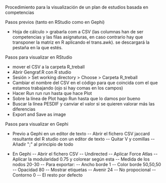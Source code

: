 Procedimiento para la visualización de un plan de estudios basada en competencias

Pasos previos (tanto en RStudio como en Gephi)
- Hoja de cálculo > grabarla com a CSV (las columnas han de ser competencias y las filas asignaturas, en caso contrario hay que transponer la matriz en R aplicando el trans.awk). se descargará la pestaña en la que estés.

Pasos para visualizar en RStudio
- mover el CSV a la carpeta R_treball
- Abrir Gengraf.R con R studio
- Sesión > Set working directory > Choose > Carpeta R_treball
- Cambiar el nombre del CSV en el código para que coincida com el que estamos trabajando (ojo si hay comas en los campos)
- Hacer Run run run hasta que hace Plot
- Sobre la línea de Plot hago Run hasta que lo damos por bueno
- Buscar la línea PESDIF y canviar el valor si se quieren valorar más las diferencias
- Export and Save as image

Pasos para visualizar en Gephi
- Previo a Gephi en un editor de texto
 -- Abrir el fichero CSV jaccard resultante del R studio con un editor de texto
 -- Quitar V y comillas
 -- Añadir ";" al principio de todo
  
- En Gephi 
 -- Abrir el fichero CSV
 -- Undirected
 -- Aplicar Force Atlas
 -- Aplicar la modularidad 0.75 y colorear según esta
 -- Medida de los nodos 20-30
 -- Para exportar:
  -- Ancho borde 1
  -- Color borde 50,50,50
  -- Opacidad 80
  -- Mostrar etiquetas
  -- Avenir 24
  -- No propocional
  -- Contorno 0
  -- El resto por defecto


